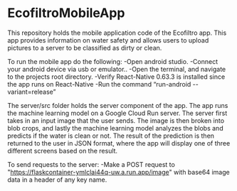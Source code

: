 # EcofiltroMobileApp

This repository holds the mobile application code of the Ecofiltro app. This app provides information on water safety and allows users to upload pictures to a server to be classified as dirty or clean.

To run the mobile app do the following:
-Open android studio.
-Connect your android device via usb or emulator.. 
-Open the terminal, and navigate to the projects root directory.
-Verify React-Native 0.63.3 is installed since the app runs on React-Native
-Run the command “run-android --variant=release”



The server/src folder holds the server component of the app. The app runs the machine learning model on a Google Cloud Run server. The server first takes in an input image that the user sends. The image is then broken into blob crops, and lastly the machine learning model analyzes the blobs  and predicts if the water is clean or not. The result of the prediction is then returned to the user in JSON format, where the app will display one of three different screens based on the result.

To send requests to the server:
    -Make a POST request to "https://flaskcontainer-ymlclai44q-uw.a.run.app/image"
     with base64 image data in a header of any key name.
